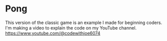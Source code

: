 # Pong
This version of the classic game is an example I made for beginning coders.
I'm making a video to explain the code on my YouTube channel.
https://www.youtube.com/@codewithjoe6074
